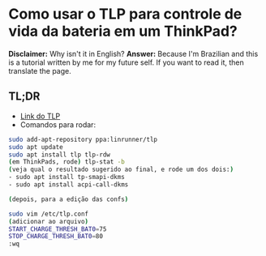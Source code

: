 # Como usar o TLP para controle de vida da bateria em um ThinkPad?

**Disclaimer:** Why isn't it in English?
**Answer:** Because I'm Brazilian and this is a tutorial written by me for my future self. If you want to read it, then translate the page.

## TL;DR
- [Link do TLP](https://linrunner.de/tlp/index.html)
- Comandos para rodar:

``` bash
sudo add-apt-repository ppa:linrunner/tlp
sudo apt update
sudo apt install tlp tlp-rdw
(em ThinkPads, rode) tlp-stat -b
(veja qual o resultado sugerido ao final, e rode um dos dois:)
- sudo apt install tp-smapi-dkms
- sudo apt install acpi-call-dkms

(depois, para a edição das confs)

sudo vim /etc/tlp.conf
(adicionar ao arquivo)
START_CHARGE_THRESH_BAT0=75
STOP_CHARGE_THRESH_BAT0=80
:wq
```